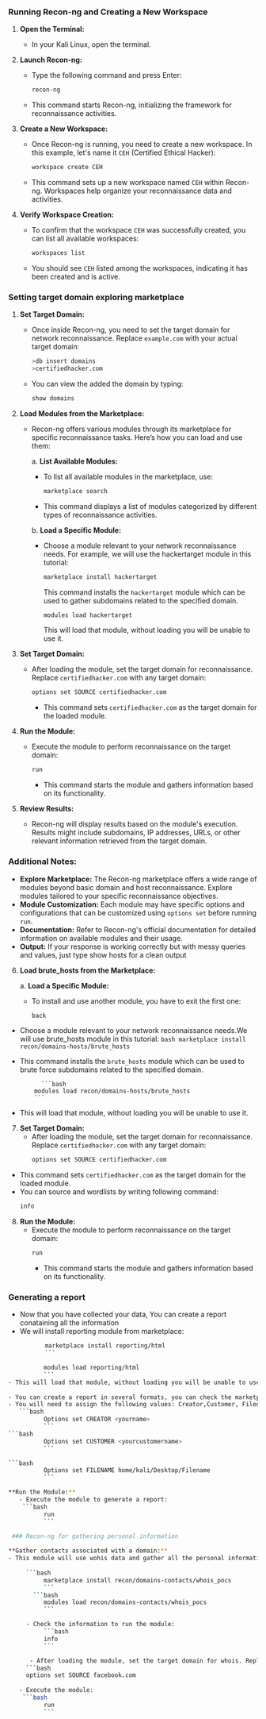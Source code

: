 ### Running Recon-ng and Creating a New Workspace

1. **Open the Terminal:**
   - In your Kali Linux, open the terminal.

2. **Launch Recon-ng:**
   - Type the following command and press Enter:
     ```bash
     recon-ng
     ```
   - This command starts Recon-ng, initializing the framework for reconnaissance activities.

3. **Create a New Workspace:**
   - Once Recon-ng is running, you need to create a new workspace. In this example, let's name it `CEH` (Certified Ethical Hacker):
     ```bash
     workspace create CEH
     ```
   - This command sets up a new workspace named `CEH` within Recon-ng. Workspaces help organize your reconnaissance data and activities.

4. **Verify Workspace Creation:**
   - To confirm that the workspace `CEH` was successfully created, you can list all available workspaces:
     ```bash
     workspaces list
     ```
   - You should see `CEH` listed among the workspaces, indicating it has been created and is active.

### Setting target domain exploring marketplace

1. **Set Target Domain:**
   - Once inside Recon-ng, you need to set the target domain for network reconnaissance. Replace `example.com` with your actual target domain:
     ```bash
     >db insert domains
     >certifiedhacker.com
     ```
   - You can view the added the domain by typing:   
     ```bash
     show domains
     ```

2. **Load Modules from the Marketplace:**
   - Recon-ng offers various modules through its marketplace for specific reconnaissance tasks. Here’s how you can load and use them:
   
     a. **List Available Modules:**
        - To list all available modules in the marketplace, use:
          ```bash
          marketplace search
          ```
        - This command displays a list of modules categorized by different types of reconnaissance activities.

     b. **Load a Specific Module:**
        - Choose a module relevant to your network reconnaissance needs. For example, we will use the hackertarget module in this tutorial:
          ```bash
          marketplace install hackertarget
          ```
          This command installs the `hackertarget` module which can be used to gather subdomains related to the specified domain.

          ```bash
          modules load hackertarget
          ```
          This will load that module, without loading you will be unable to use it.

3. **Set Target Domain:**
   - After loading the module, set the target domain for reconnaissance. Replace `certifiedhacker.com` with any target domain:
     ```bash
     options set SOURCE certifiedhacker.com
     ```
     - This command sets `certifiedhacker.com` as the target domain for the loaded module.

4. **Run the Module:**
   - Execute the module to perform reconnaissance on the target domain:
     ```bash
     run
     ```
     - This command starts the module and gathers information based on its functionality.

5. **Review Results:**
   - Recon-ng will display results based on the module's execution. Results might include subdomains, IP addresses, URLs, or other relevant information retrieved from the target domain.

### Additional Notes:
- **Explore Marketplace:** The Recon-ng marketplace offers a wide range of modules beyond basic domain and host reconnaissance. Explore modules tailored to your specific reconnaissance objectives.
- **Module Customization:** Each module may have specific options and configurations that can be customized using `options set` before running `run`.
- **Documentation:** Refer to Recon-ng's official documentation for detailed information on available modules and their usage. 
- **Output:** If your response is working correctly but with messy queries and values, just type show hosts for a clean output

 6. **Load brute_hosts from the Marketplace:**
     
     a. **Load a Specific Module:**
     - To install and use another module, you have to exit the first one:
          ```bash
          back
          ```
 - Choose a module relevant to your network reconnaissance needs.We will use brute_hosts module in this tutorial:
          ```bash
          marketplace install recon/domains-hosts/brute_hosts
          ```
- This command installs the `brute_hosts` module which can be used to brute force subdomains related to the specified domain.

            ```bash
          modules load recon/domains-hosts/brute_hosts
          ```
- This will load that module, without loading you will be unable to use it.

7. **Set Target Domain:**
   - After loading the module, set the target domain for reconnaissance. Replace `certifiedhacker.com` with any target domain:
     ```bash
     options set SOURCE certifiedhacker.com
     ```
- This command sets `certifiedhacker.com` as the target domain for the loaded module.
- You can source and wordlists by writing following command:
     ```bash
     info
     ```

8. **Run the Module:**
   - Execute the module to perform reconnaissance on the target domain:
     ```bash
     run
     ```
     - This command starts the module and gathers information based on its functionality.

### Generating a report
- Now that you have collected your data, You can create a report conataining all the information
- We will install reporting module from marketplace:
   ```bash
          marketplace install reporting/html
          ```
```bash
          modules load reporting/html
          ```
- This will load that module, without loading you will be unable to use it.
   
- You can create a report in several formats, you can check the marketplace for supported formats.
- You will need to assign the following values: Creator,Customer, Filename
   ```bash
          Options set CREATOR <yourname>
          ```
```bash
          Options set CUSTOMER <yourcustomername>
          ```

```bash
          Options set FILENAME home/kali/Desktop/Filename
          ```

**Run the Module:**
   - Execute the module to generate a report:
    ```bash
          run
          ```

 ### Recon-ng for gathering personal information
     
**Gather contacts associated with a domain:**
- This module will use wohis data and gather all the personal information of a domain.
  
     ```bash
          marketplace install recon/domains-contacts/whois_pocs
          ```
       ```bash
          modules load recon/domains-contacts/whois_pocs
          ```

     - Check the information to run the module:
          ```bash
          info
          ```

      - After loading the module, set the target domain for whois. Replace `facebook.com` with any target domain:
     ```bash
     options set SOURCE facebook.com
     
   - Execute the module:
    ```bash
          run
          ```
